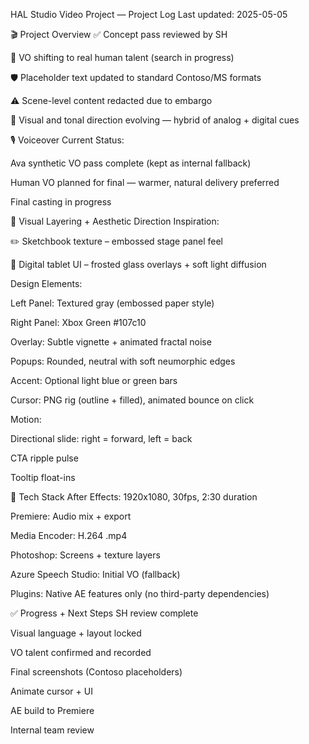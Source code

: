 HAL Studio Video Project — Project Log
Last updated: 2025-05-05

🎬 Project Overview
✅ Concept pass reviewed by SH

🔄 VO shifting to real human talent (search in progress)

🛡️ Placeholder text updated to standard Contoso/MS formats

⚠️ Scene-level content redacted due to embargo

🧠 Visual and tonal direction evolving — hybrid of analog + digital cues

🎙️ Voiceover
Current Status:

Ava synthetic VO pass complete (kept as internal fallback)

Human VO planned for final — warmer, natural delivery preferred

Final casting in progress

🎨 Visual Layering + Aesthetic Direction
Inspiration:

✏️ Sketchbook texture – embossed stage panel feel

🧊 Digital tablet UI – frosted glass overlays + soft light diffusion

Design Elements:

Left Panel: Textured gray (embossed paper style)

Right Panel: Xbox Green #107c10

Overlay: Subtle vignette + animated fractal noise

Popups: Rounded, neutral with soft neumorphic edges

Accent: Optional light blue or green bars

Cursor: PNG rig (outline + filled), animated bounce on click

Motion:

Directional slide: right = forward, left = back

CTA ripple pulse

Tooltip float-ins

🧰 Tech Stack
After Effects: 1920x1080, 30fps, 2:30 duration

Premiere: Audio mix + export

Media Encoder: H.264 .mp4

Photoshop: Screens + texture layers

Azure Speech Studio: Initial VO (fallback)

Plugins: Native AE features only (no third-party dependencies)

✅ Progress + Next Steps
 SH review complete

 Visual language + layout locked

 VO talent confirmed and recorded

 Final screenshots (Contoso placeholders)

 Animate cursor + UI

 AE build to Premiere

 Internal team review